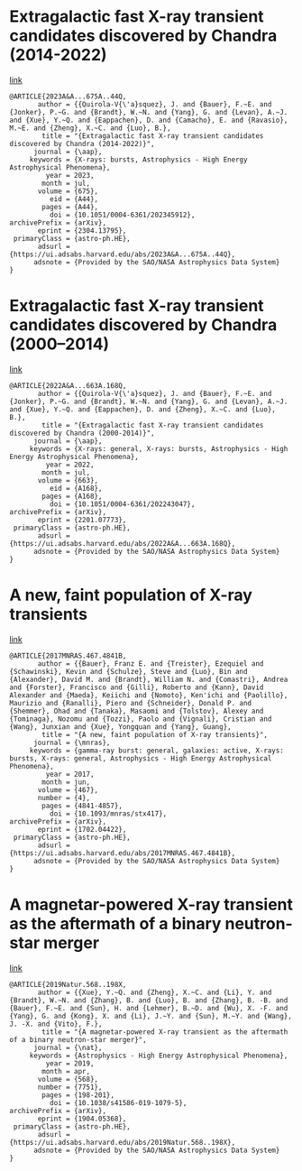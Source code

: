 # Extragalactic fast X-ray transient candidates discovered by Chandra (2014-2022)

[link](https://www.aanda.org/articles/aa/pdf/2023/07/aa45912-23.pdf)

```
@ARTICLE{2023A&A...675A..44Q,
       author = {{Quirola-V{\'a}squez}, J. and {Bauer}, F.~E. and {Jonker}, P.~G. and {Brandt}, W.~N. and {Yang}, G. and {Levan}, A.~J. and {Xue}, Y.~Q. and {Eappachen}, D. and {Camacho}, E. and {Ravasio}, M.~E. and {Zheng}, X.~C. and {Luo}, B.},
        title = "{Extragalactic fast X-ray transient candidates discovered by Chandra (2014-2022)}",
      journal = {\aap},
     keywords = {X-rays: bursts, Astrophysics - High Energy Astrophysical Phenomena},
         year = 2023,
        month = jul,
       volume = {675},
          eid = {A44},
        pages = {A44},
          doi = {10.1051/0004-6361/202345912},
archivePrefix = {arXiv},
       eprint = {2304.13795},
 primaryClass = {astro-ph.HE},
       adsurl = {https://ui.adsabs.harvard.edu/abs/2023A&A...675A..44Q},
      adsnote = {Provided by the SAO/NASA Astrophysics Data System}
}
```

# Extragalactic fast X-ray transient candidates discovered by Chandra (2000–2014)

[link](https://www.aanda.org/articles/aa/pdf/2022/07/aa43047-22.pdf)

```
@ARTICLE{2022A&A...663A.168Q,
       author = {{Quirola-V{\'a}squez}, J. and {Bauer}, F.~E. and {Jonker}, P.~G. and {Brandt}, W.~N. and {Yang}, G. and {Levan}, A.~J. and {Xue}, Y.~Q. and {Eappachen}, D. and {Zheng}, X.~C. and {Luo}, B.},
        title = "{Extragalactic fast X-ray transient candidates discovered by Chandra (2000-2014)}",
      journal = {\aap},
     keywords = {X-rays: general, X-rays: bursts, Astrophysics - High Energy Astrophysical Phenomena},
         year = 2022,
        month = jul,
       volume = {663},
          eid = {A168},
        pages = {A168},
          doi = {10.1051/0004-6361/202243047},
archivePrefix = {arXiv},
       eprint = {2201.07773},
 primaryClass = {astro-ph.HE},
       adsurl = {https://ui.adsabs.harvard.edu/abs/2022A&A...663A.168Q},
      adsnote = {Provided by the SAO/NASA Astrophysics Data System}
}
```

# A new, faint population of X-ray transients

[link][link_to_paper]

```
@ARTICLE{2017MNRAS.467.4841B,
       author = {{Bauer}, Franz E. and {Treister}, Ezequiel and {Schawinski}, Kevin and {Schulze}, Steve and {Luo}, Bin and {Alexander}, David M. and {Brandt}, William N. and {Comastri}, Andrea and {Forster}, Francisco and {Gilli}, Roberto and {Kann}, David Alexander and {Maeda}, Keiichi and {Nomoto}, Ken'ichi and {Paolillo}, Maurizio and {Ranalli}, Piero and {Schneider}, Donald P. and {Shemmer}, Ohad and {Tanaka}, Masaomi and {Tolstov}, Alexey and {Tominaga}, Nozomu and {Tozzi}, Paolo and {Vignali}, Cristian and {Wang}, Junxian and {Xue}, Yongquan and {Yang}, Guang},
        title = "{A new, faint population of X-ray transients}",
      journal = {\mnras},
     keywords = {gamma-ray burst: general, galaxies: active, X-rays: bursts, X-rays: general, Astrophysics - High Energy Astrophysical Phenomena},
         year = 2017,
        month = jun,
       volume = {467},
       number = {4},
        pages = {4841-4857},
          doi = {10.1093/mnras/stx417},
archivePrefix = {arXiv},
       eprint = {1702.04422},
 primaryClass = {astro-ph.HE},
       adsurl = {https://ui.adsabs.harvard.edu/abs/2017MNRAS.467.4841B},
      adsnote = {Provided by the SAO/NASA Astrophysics Data System}
}
```

# A magnetar-powered X-ray transient as the aftermath of a binary neutron-star merger

[link](https://www.nature.com/articles/s41586-019-1079-5)

```
@ARTICLE{2019Natur.568..198X,
       author = {{Xue}, Y.~Q. and {Zheng}, X.~C. and {Li}, Y. and {Brandt}, W.~N. and {Zhang}, B. and {Luo}, B. and {Zhang}, B. -B. and {Bauer}, F.~E. and {Sun}, H. and {Lehmer}, B.~D. and {Wu}, X. -F. and {Yang}, G. and {Kong}, X. and {Li}, J.~Y. and {Sun}, M.~Y. and {Wang}, J. -X. and {Vito}, F.},
        title = "{A magnetar-powered X-ray transient as the aftermath of a binary neutron-star merger}",
      journal = {\nat},
     keywords = {Astrophysics - High Energy Astrophysical Phenomena},
         year = 2019,
        month = apr,
       volume = {568},
       number = {7751},
        pages = {198-201},
          doi = {10.1038/s41586-019-1079-5},
archivePrefix = {arXiv},
       eprint = {1904.05368},
 primaryClass = {astro-ph.HE},
       adsurl = {https://ui.adsabs.harvard.edu/abs/2019Natur.568..198X},
      adsnote = {Provided by the SAO/NASA Astrophysics Data System}
}
```

[link_to_paper]: https://watermark.silverchair.com/stx417.pdf?token=AQECAHi208BE49Ooan9kkhW_Ercy7Dm3ZL_9Cf3qfKAc485ysgAAA1QwggNQBgkqhkiG9w0BBwagggNBMIIDPQIBADCCAzYGCSqGSIb3DQEHATAeBglghkgBZQMEAS4wEQQMMZfPnewNAH_L3TVEAgEQgIIDB1KRoywT5ffehFFDKAU188yEvozi3NL-GshVzBeOUi9k0va4njAyJJAE9YKs1WJmF0ElInhqO_qp8XMwfz6IhRR1_oAmXM-HuY5qvMGqYQ_I1GEpJEmoaEPv_9XBgBkYkh8NxIT6LPbx2NRHhVb1VxeoPv2w7s0ZqgfcX6EE2-ZrcReUOmLk4NvXmuImQpp0wOBdQ3KnSLmmNOYf9MQUGvcjXMH8KpZb6--Hdh_yAcuX3yKY9eqgXQQaFCTErVUvJIF9fbLNO7YmWwW0lRuVoPXUAqOkjPu6GUp7WsQypEGRR4dUekPXXehdhNd4P-Ns1WaXtnE_8FK5g7FNQqTHiioeODI0aepDjDqceNHFNZPFP6xbxMj6nXu3S56A95aI3NWpII5W7muysPlUm4iA5wONYQfA51MCwJYhrMJI8f52s69rNzArT4vRzkR-fFsj6Vr_hGaIAOHICmao5VzP0wdh-utAQlnmvBXTc7wylmslf-vRCESZTwYkoudIKq03nch5uFdYcBFaXFqwsHbHEu2xToH_Sd18fl_Yyef4zwXgNZbGCRj7HT10arkEH8hn3tDfdEcmOZNDc3p1k45nfj5kpr3HK6pimSMesO5HQM1gEFRn4-xvc7iA5BkM8DUqTk0cTysWyAmXqG1XEwYa9WwTCVqrYKGuFA8YMiUiQgYM2t3Vki1N19tLksMoX83733IBSrf-zARGVL3FkJw8XVIYZemE7raQOiYE2qigJ5jOA-TuatzHx2eINItYKyD5_C9nUvnSQ5J6AAfSjTz9KgOsEvo9H1OV3x1lROmlvL0q475LXwpq0dJcwdmHYDwD12c2QpsGi5iZ1Z4tQrSN1dntqqIiip2edcs2znggRIMcuagBekG3v5rlTsy6b0f4AKENxmpqr5ER44ciEN97dwjWpv5ecBxtEGTikyyHuuWZnnjVIVCTMyTlDT6kY1heDRVRxbjhdTPSw_DQfXHTvQIvM0GADjNvKs1Kp2VHr-55GtYhMvZDx19NZdSZLoE3KYR1YnFVMvg
